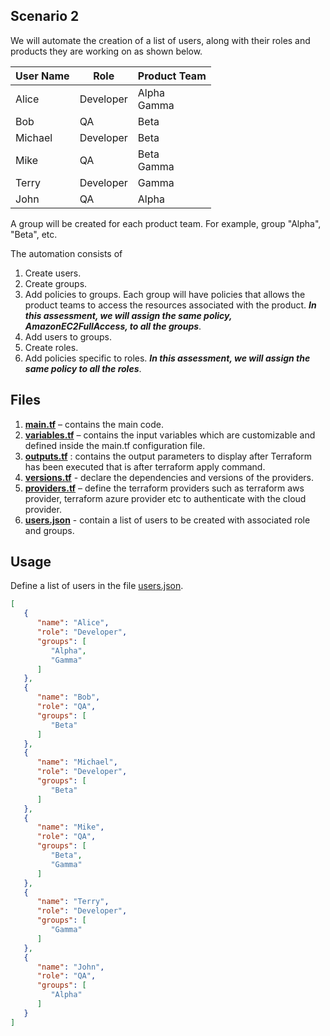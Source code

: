 ## Scenario 2

We will automate the creation of a list of users, along with their roles and products they are working
on as shown below.

| User Name | Role      | Product Team   |
|-----------|-----------|----------------|
| Alice     | Developer | Alpha<br>Gamma |
| Bob       | QA        | Beta           |
| Michael   | Developer | Beta           |
| Mike      | QA        | Beta<br>Gamma  |
| Terry     | Developer | Gamma          |
| John      | QA        | Alpha          |

A group will be created for each product team. For example, group "Alpha", "Beta", etc.

The automation consists of

1. Create users.
2. Create groups.
3. Add policies to groups. Each group will have policies that allows the product teams to access the resources
   associated with the product. ***In this assessment, we will assign the same policy, AmazonEC2FullAccess,
   to all the groups***.
4. Add users to groups.
5. Create roles.
6. Add policies specific to roles. ***In this assessment, we will assign the same policy to all the roles***.

## Files

1. **[main.tf](main.tf)** – contains the main code.
2. **[variables.tf](variables.tf)** – contains the input variables which are customizable and defined inside the
   main.tf configuration file.
3. **[outputs.tf](outputs.tf)** : contains the output parameters to display after Terraform has been executed that is
   after terraform apply command.
4. **[versions.tf](versions.tf)** - declare the dependencies and versions of the providers.
5. **[providers.tf](providers.tf)** – define the terraform providers such as terraform aws provider, terraform azure
   provider etc to authenticate with the cloud provider.
6. **[users.json](users.json)** - contain a list of users to be created with associated role and groups.

## Usage

Define a list of users in the file [users.json](users.json).

```json
[
   {
      "name": "Alice",
      "role": "Developer",
      "groups": [
         "Alpha",
         "Gamma"
      ]
   },
   {
      "name": "Bob",
      "role": "QA",
      "groups": [
         "Beta"
      ]
   },
   {
      "name": "Michael",
      "role": "Developer",
      "groups": [
         "Beta"
      ]
   },
   {
      "name": "Mike",
      "role": "QA",
      "groups": [
         "Beta",
         "Gamma"
      ]
   },
   {
      "name": "Terry",
      "role": "Developer",
      "groups": [
         "Gamma"
      ]
   },
   {
      "name": "John",
      "role": "QA",
      "groups": [
         "Alpha"
      ]
   }
]
```
